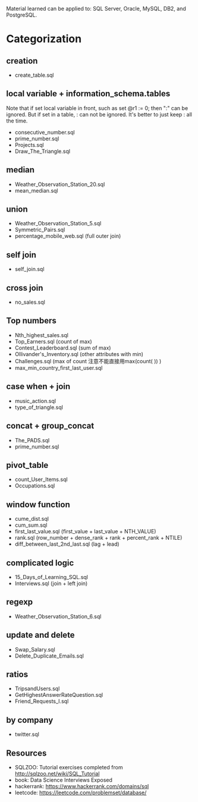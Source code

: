 
Material learned can be applied to:
SQL Server, Oracle, MySQL, DB2, and PostgreSQL.

# Categorization

## creation
* create_table.sql

## local variable + information_schema.tables
Note that if set local variable in front, such as set @r1 := 0; then ":" can be ignored.
But if set in a table, : can not be ignored. It's better to just keep : all the
time.

* consecutive_number.sql
* prime_number.sql
* Projects.sql
* Draw_The_Triangle.sql

## median
* Weather_Observation_Station_20.sql
* mean_median.sql

## union
* Weather_Observation_Station_5.sql
* Symmetric_Pairs.sql
* percentage_mobile_web.sql (full outer join)

## self join
* self_join.sql

## cross join
* no_sales.sql

## Top numbers
* Nth_highest_sales.sql
* Top_Earners.sql (count of max)
* Contest_Leaderboard.sql (sum of max)
* Ollivander's_Inventory.sql (other attributes with min)
* Challenges.sql (max of count  注意不能直接用max(count( )) )
* max_min_country_first_last_user.sql

## case when + join
* music_action.sql
* type_of_triangle.sql

## concat + group_concat
* The_PADS.sql
* prime_number.sql

## pivot_table
* count_User_Items.sql
* Occupations.sql

## window function
* cume_dist.sql
* cum_sum.sql
* first_last_value.sql (first_value + last_value + NTH_VALUE)
* rank.sql (row_number + dense_rank + rank + percent_rank + NTILE)
* diff_between_last_2nd_last.sql (lag + lead)

## complicated logic
* 15_Days_of_Learning_SQL.sql
* Interviews.sql (join + left join)

## regexp
* Weather_Observation_Station_6.sql

## update and delete
* Swap_Salary.sql
* Delete_Duplicate_Emails.sql

## ratios
* TripsandUsers.sql
* GetHighestAnswerRateQuestion.sql
* Friend_Requests_I.sql

## by company
* twitter.sql

## Resources
* SQLZOO: Tutorial exercises completed from http://sqlzoo.net/wiki/SQL_Tutorial
* book: Data Science Interviews Exposed
* hackerrank: https://www.hackerrank.com/domains/sql  
* leetcode: https://leetcode.com/problemset/database/
